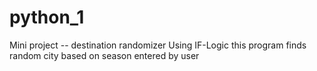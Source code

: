 # python_1
Mini project -- destination randomizer
Using IF-Logic this program finds random city based on season entered by user
